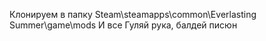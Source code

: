 Клонируем в папку Steam\steamapps\common\Everlasting Summer\game\mods
И все
Гуляй рука, балдей пиcюн